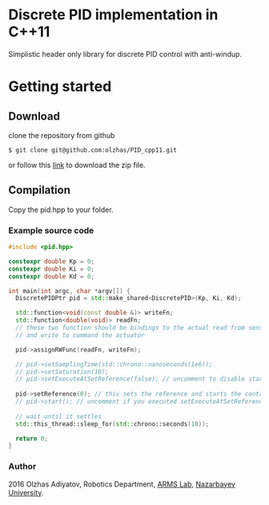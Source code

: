# Discrete PID implementation in C++11

Simplistic header only library for discrete PID control with anti-windup.

# Getting started
## Download
clone the repository from github
```
$ git clone git@github.com:olzhas/PID_cpp11.git
```

or follow this [link](https://github.com/olzhas/PID_cpp11/archive/master.zip) to download the zip file.

## Compilation
Copy the pid.hpp to your folder.

### Example source code 
```cpp
#include <pid.hpp>

constexpr double Kp = 0;
constexpr double Ki = 0;
constexpr double Kd = 0;

int main(int argc, char *argv[]) {
  DiscretePIDPtr pid = std::make_shared<DiscretePID>(Kp, Ki, Kd);

  std::function<void(const double &)> writeFn;
  std::function<double(void)> readFn;
  // these two function should be bindings to the actual read from sensor
  // and write to command the actuator

  pid->assignRWFunc(readFn, writeFn);

  // pid->setSamplingTime(std::chrono::nanoseconds(1e6));
  // pid->setSaturation(10);
  // pid->setExecuteAtSetReference(false); // uncomment to disable start at void setReference(double)
  
  pid->setReference(0); // this sets the reference and starts the control action
  // pid->start(); // uncomment if you executed setExecuteAtSetReference(false)
  
  // wait until it settles
  std::this_thread::sleep_for(std::chrono::seconds(10));

  return 0;
}
```

### Author
2016 Olzhas Adiyatov, Robotics Department, [ARMS Lab](http://arms.nu.edu.kz/), [Nazarbayev University](http://nu.edu.kz/).

